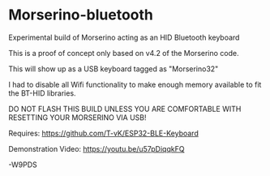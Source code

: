 # Morserino-bluetooth
Experimental build of Morserino acting as an HID Bluetooth keyboard

This is a proof of concept only based on v4.2 of the Morserino code. 

This will show up as a USB keyboard tagged as "Morserino32"

I had to disable all Wifi functionality to make enough memory available to fit the BT-HID libraries.


DO NOT FLASH THIS BUILD UNLESS YOU ARE COMFORTABLE WITH RESETTING YOUR MORSERINO VIA USB!

Requires:
https://github.com/T-vK/ESP32-BLE-Keyboard


Demonstration Video:
https://youtu.be/u57pDiqqkFQ

-W9PDS
